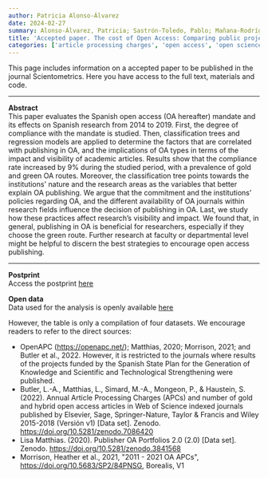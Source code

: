 ```yaml
---
author: Patricia Alonso-Álvarez
date: 2024-02-27
summary: Alonso-Álvarez, Patricia; Sastrón-Toledo, Pablo; Mañana-Rodríguez, Jorge
title: 'Accepted paper. The cost of Open Access: Comparing public projects’ budgets and Article Processing Charges expenditure'
categories: ['article processing charges', 'open access', 'open science', 'spanish plan of r&d']
---
```


This page includes information on a accepted paper to be published in the journal Scientometrics. Here you have access to the full text, materials and code.

---

**Abstract**<br>
This paper evaluates the Spanish open access (OA hereafter) mandate and its effects on Spanish research from 2014 to 2019. First, the degree of compliance with the mandate is studied. Then, classification trees and regression models are applied to determine the factors that are correlated with publishing in OA, and the implications of OA types in terms of the impact and visibility of academic articles. Results show that the compliance rate increased by 9% during the studied period, with a prevalence of gold and green OA routes. Moreover, the classification tree points towards the institutions' nature and the research areas as the variables that better explain OA publishing. We argue that the commitment and the institutions’ policies regarding OA, and the different availability of OA journals within research fields influence the decision of publishing in OA. Last, we study how these practices affect research’s visibility and impact. We found that, in general, publishing in OA is beneficial for researchers, especially if they choose the green route. Further research at faculty or departmental level might be helpful to discern the best strategies to encourage open access publishing.

---

**Postprint**<br>
Access the postprint [here](/postprints/the_cost_of_open_access.pdf)

**Open data**<br>
Data used for the analysis is openly available [here](https://osf.io/q2539)<br>

However, the table is only a compilation of four datasets. We encourage readers to refer to the direct sources: 
- OpenAPC (https://openapc.net/); Matthias, 2020; Morrison, 2021; and Butler et al., 2022. However, it is restricted to the journals where results of the projects funded by the Spanish State Plan for the Generation of Knowledge and Scientific and Technological Strengthening were published.
- Butler, L.-A., Matthias, L., Simard, M.-A., Mongeon, P., & Haustein, S. (2022). Annual Article Processing Charges (APCs) and number of gold and hybrid open access articles in Web of Science indexed journals published by Elsevier, Sage, Springer-Nature, Taylor & Francis and Wiley 2015-2018 (Versión v1) [Data set]. Zenodo. https://doi.org/10.5281/zenodo.7086420
- Lisa Matthias. (2020). Publisher OA Portfolios 2.0 (2.0) [Data set]. Zenodo. https://doi.org/10.5281/zenodo.3841568
- Morrison, Heather et al., 2021, "2011 - 2021 OA APCs", https://doi.org/10.5683/SP2/84PNSG, Borealis, V1